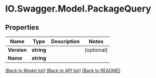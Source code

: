 # IO.Swagger.Model.PackageQuery
## Properties

Name | Type | Description | Notes
------------ | ------------- | ------------- | -------------
**Version** | **string** |  | [optional] 
**Name** | **string** |  | 

[[Back to Model list]](../README.md#documentation-for-models) [[Back to API list]](../README.md#documentation-for-api-endpoints) [[Back to README]](../README.md)

